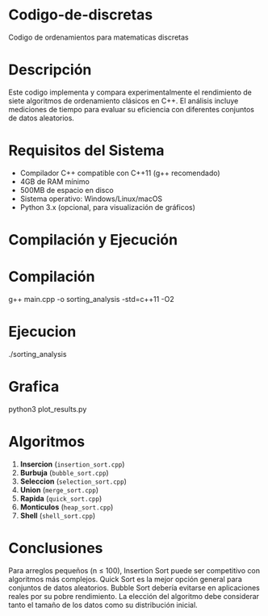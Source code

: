 # Codigo-de-discretas
Codigo de ordenamientos para matematicas discretas

# Descripción
Este codigo implementa y compara experimentalmente el rendimiento de siete algoritmos de ordenamiento clásicos en C++. El análisis incluye mediciones de tiempo para evaluar su eficiencia con diferentes conjuntos de datos aleatorios.

# Requisitos del Sistema
- Compilador C++ compatible con C++11 (g++ recomendado)
- 4GB de RAM mínimo
- 500MB de espacio en disco
- Sistema operativo: Windows/Linux/macOS
- Python 3.x (opcional, para visualización de gráficos)

# Compilación y Ejecución

# Compilación
g++ main.cpp -o sorting_analysis -std=c++11 -O2

# Ejecucion
./sorting_analysis

# Grafica
python3 plot_results.py

# Algoritmos

1. **Insercion** (`insertion_sort.cpp`)
2. **Burbuja** (`bubble_sort.cpp`)
3. **Seleccion** (`selection_sort.cpp`)
4. **Union** (`merge_sort.cpp`)
5. **Rapida** (`quick_sort.cpp`)
6. **Monticulos** (`heap_sort.cpp`)
7. **Shell** (`shell_sort.cpp`)

# Conclusiones
Para arreglos pequeños (n ≤ 100), Insertion Sort puede ser competitivo con algoritmos más complejos.
Quick Sort es la mejor opción general para conjuntos de datos aleatorios.
Bubble Sort debería evitarse en aplicaciones reales por su pobre rendimiento.
La elección del algoritmo debe considerar tanto el tamaño de los datos como su distribución inicial.
